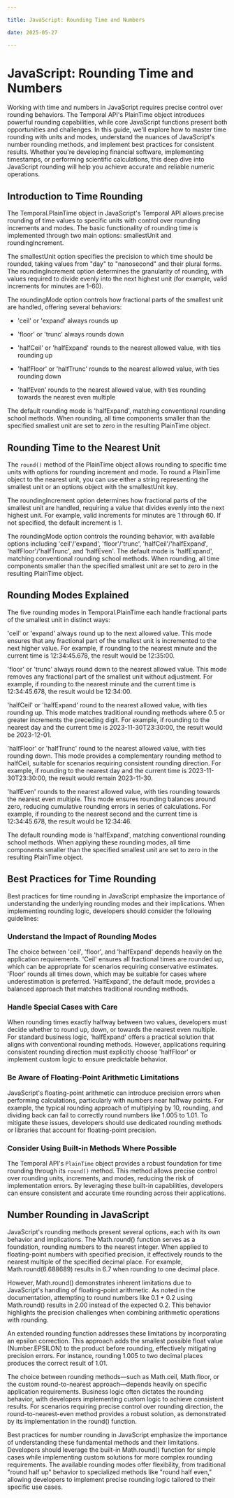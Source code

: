 ```yaml
---

title: JavaScript: Rounding Time and Numbers

date: 2025-05-27

---
```



# JavaScript: Rounding Time and Numbers

Working with time and numbers in JavaScript requires precise control over rounding behaviors. The Temporal API's PlainTime object introduces powerful rounding capabilities, while core JavaScript functions present both opportunities and challenges. In this guide, we'll explore how to master time rounding with units and modes, understand the nuances of JavaScript's number rounding methods, and implement best practices for consistent results. Whether you're developing financial software, implementing timestamps, or performing scientific calculations, this deep dive into JavaScript rounding will help you achieve accurate and reliable numeric operations.


## Introduction to Time Rounding

The Temporal.PlainTime object in JavaScript's Temporal API allows precise rounding of time values to specific units with control over rounding increments and modes. The basic functionality of rounding time is implemented through two main options: smallestUnit and roundingIncrement.

The smallestUnit option specifies the precision to which time should be rounded, taking values from "day" to "nanosecond" and their plural forms. The roundingIncrement option determines the granularity of rounding, with values required to divide evenly into the next highest unit (for example, valid increments for minutes are 1-60).

The roundingMode option controls how fractional parts of the smallest unit are handled, offering several behaviors:

- 'ceil' or 'expand' always rounds up

- 'floor' or 'trunc' always rounds down

- 'halfCeil' or 'halfExpand' rounds to the nearest allowed value, with ties rounding up

- 'halfFloor' or 'halfTrunc' rounds to the nearest allowed value, with ties rounding down

- 'halfEven' rounds to the nearest allowed value, with ties rounding towards the nearest even multiple

The default rounding mode is 'halfExpand', matching conventional rounding school methods. When rounding, all time components smaller than the specified smallest unit are set to zero in the resulting PlainTime object.


## Rounding Time to the Nearest Unit

The `round()` method of the PlainTime object allows rounding to specific time units with options for rounding increment and mode. To round a PlainTime object to the nearest unit, you can use either a string representing the smallest unit or an options object with the smallestUnit key.

The roundingIncrement option determines how fractional parts of the smallest unit are handled, requiring a value that divides evenly into the next highest unit. For example, valid increments for minutes are 1 through 60. If not specified, the default increment is 1.

The roundingMode option controls the rounding behavior, with available options including 'ceil'/'expand', 'floor'/'trunc', 'halfCeil'/'halfExpand', 'halfFloor'/'halfTrunc', and 'halfEven'. The default mode is 'halfExpand', matching conventional rounding school methods. When rounding, all time components smaller than the specified smallest unit are set to zero in the resulting PlainTime object.


## Rounding Modes Explained

The five rounding modes in Temporal.PlainTime each handle fractional parts of the smallest unit in distinct ways:

'ceil' or 'expand' always round up to the next allowed value. This mode ensures that any fractional part of the smallest unit is incremented to the next higher value. For example, if rounding to the nearest minute and the current time is 12:34:45.678, the result would be 12:35:00.

'floor' or 'trunc' always round down to the nearest allowed value. This mode removes any fractional part of the smallest unit without adjustment. For example, if rounding to the nearest minute and the current time is 12:34:45.678, the result would be 12:34:00.

'halfCeil' or 'halfExpand' round to the nearest allowed value, with ties rounding up. This mode matches traditional rounding methods where 0.5 or greater increments the preceding digit. For example, if rounding to the nearest day and the current time is 2023-11-30T23:30:00, the result would be 2023-12-01.

'halfFloor' or 'halfTrunc' round to the nearest allowed value, with ties rounding down. This mode provides a complementary rounding method to halfCeil, suitable for scenarios requiring consistent rounding direction. For example, if rounding to the nearest day and the current time is 2023-11-30T23:30:00, the result would remain 2023-11-30.

'halfEven' rounds to the nearest allowed value, with ties rounding towards the nearest even multiple. This mode ensures rounding balances around zero, reducing cumulative rounding errors in series of calculations. For example, if rounding to the nearest second and the current time is 12:34:45.678, the result would be 12:34:46.

The default rounding mode is 'halfExpand', matching conventional rounding school methods. When applying these rounding modes, all time components smaller than the specified smallest unit are set to zero in the resulting PlainTime object.


## Best Practices for Time Rounding

Best practices for time rounding in JavaScript emphasize the importance of understanding the underlying rounding modes and their implications. When implementing rounding logic, developers should consider the following guidelines:


### Understand the Impact of Rounding Modes

The choice between 'ceil', 'floor', and 'halfExpand' depends heavily on the application requirements. 'Ceil' ensures all fractional times are rounded up, which can be appropriate for scenarios requiring conservative estimates. 'Floor' rounds all times down, which may be suitable for cases where underestimation is preferred. 'HalfExpand', the default mode, provides a balanced approach that matches traditional rounding methods.


### Handle Special Cases with Care

When rounding times exactly halfway between two values, developers must decide whether to round up, down, or towards the nearest even multiple. For standard business logic, 'halfExpand' offers a practical solution that aligns with conventional rounding methods. However, applications requiring consistent rounding direction must explicitly choose 'halfFloor' or implement custom logic to ensure predictable behavior.


### Be Aware of Floating-Point Arithmetic Limitations

JavaScript's floating-point arithmetic can introduce precision errors when performing calculations, particularly with numbers near halfway points. For example, the typical rounding approach of multiplying by 10, rounding, and dividing back can fail to correctly round numbers like 1.005 to 1.01. To mitigate these issues, developers should use dedicated rounding methods or libraries that account for floating-point precision.


### Consider Using Built-in Methods Where Possible

The Temporal API's `PlainTime` object provides a robust foundation for time rounding through its `round()` method. This method allows precise control over rounding units, increments, and modes, reducing the risk of implementation errors. By leveraging these built-in capabilities, developers can ensure consistent and accurate time rounding across their applications.


## Number Rounding in JavaScript

JavaScript's rounding methods present several options, each with its own behavior and implications. The Math.round() function serves as a foundation, rounding numbers to the nearest integer. When applied to floating-point numbers with specified precision, it effectively rounds to the nearest multiple of the specified decimal place. For example, Math.round(6.688689) results in 6.7 when rounding to one decimal place.

However, Math.round() demonstrates inherent limitations due to JavaScript's handling of floating-point arithmetic. As noted in the documentation, attempting to round numbers like 0.1 + 0.2 using Math.round() results in 2.00 instead of the expected 0.2. This behavior highlights the precision challenges when combining arithmetic operations with rounding.

An extended rounding function addresses these limitations by incorporating an epsilon correction. This approach adds the smallest possible float value (Number.EPSILON) to the product before rounding, effectively mitigating precision errors. For instance, rounding 1.005 to two decimal places produces the correct result of 1.01.

The choice between rounding methods—such as Math.ceil, Math.floor, or the custom round-to-nearest approach—depends heavily on specific application requirements. Business logic often dictates the rounding behavior, with developers implementing custom logic to achieve consistent results. For scenarios requiring precise control over rounding direction, the round-to-nearest-even method provides a robust solution, as demonstrated by its implementation in the round() function.

Best practices for number rounding in JavaScript emphasize the importance of understanding these fundamental methods and their limitations. Developers should leverage the built-in Math.round() function for simple cases while implementing custom solutions for more complex rounding requirements. The available rounding modes offer flexibility, from traditional "round half up" behavior to specialized methods like "round half even," allowing developers to implement precise rounding logic tailored to their specific use cases.

